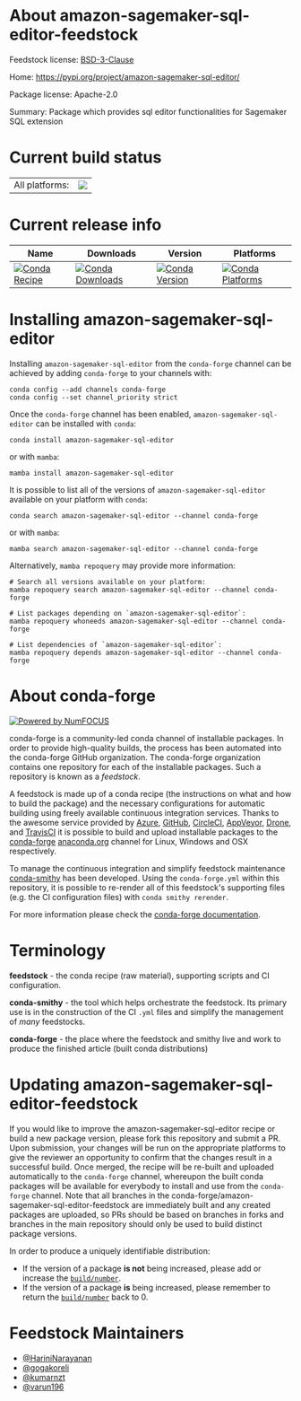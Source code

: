 About amazon-sagemaker-sql-editor-feedstock
===========================================

Feedstock license: [BSD-3-Clause](https://github.com/conda-forge/amazon-sagemaker-sql-editor-feedstock/blob/main/LICENSE.txt)

Home: https://pypi.org/project/amazon-sagemaker-sql-editor/

Package license: Apache-2.0

Summary: Package which provides sql editor functionalities for Sagemaker SQL extension

Current build status
====================


<table><tr><td>All platforms:</td>
    <td>
      <a href="https://dev.azure.com/conda-forge/feedstock-builds/_build/latest?definitionId=21751&branchName=main">
        <img src="https://dev.azure.com/conda-forge/feedstock-builds/_apis/build/status/amazon-sagemaker-sql-editor-feedstock?branchName=main">
      </a>
    </td>
  </tr>
</table>

Current release info
====================

| Name | Downloads | Version | Platforms |
| --- | --- | --- | --- |
| [![Conda Recipe](https://img.shields.io/badge/recipe-amazon--sagemaker--sql--editor-green.svg)](https://anaconda.org/conda-forge/amazon-sagemaker-sql-editor) | [![Conda Downloads](https://img.shields.io/conda/dn/conda-forge/amazon-sagemaker-sql-editor.svg)](https://anaconda.org/conda-forge/amazon-sagemaker-sql-editor) | [![Conda Version](https://img.shields.io/conda/vn/conda-forge/amazon-sagemaker-sql-editor.svg)](https://anaconda.org/conda-forge/amazon-sagemaker-sql-editor) | [![Conda Platforms](https://img.shields.io/conda/pn/conda-forge/amazon-sagemaker-sql-editor.svg)](https://anaconda.org/conda-forge/amazon-sagemaker-sql-editor) |

Installing amazon-sagemaker-sql-editor
======================================

Installing `amazon-sagemaker-sql-editor` from the `conda-forge` channel can be achieved by adding `conda-forge` to your channels with:

```
conda config --add channels conda-forge
conda config --set channel_priority strict
```

Once the `conda-forge` channel has been enabled, `amazon-sagemaker-sql-editor` can be installed with `conda`:

```
conda install amazon-sagemaker-sql-editor
```

or with `mamba`:

```
mamba install amazon-sagemaker-sql-editor
```

It is possible to list all of the versions of `amazon-sagemaker-sql-editor` available on your platform with `conda`:

```
conda search amazon-sagemaker-sql-editor --channel conda-forge
```

or with `mamba`:

```
mamba search amazon-sagemaker-sql-editor --channel conda-forge
```

Alternatively, `mamba repoquery` may provide more information:

```
# Search all versions available on your platform:
mamba repoquery search amazon-sagemaker-sql-editor --channel conda-forge

# List packages depending on `amazon-sagemaker-sql-editor`:
mamba repoquery whoneeds amazon-sagemaker-sql-editor --channel conda-forge

# List dependencies of `amazon-sagemaker-sql-editor`:
mamba repoquery depends amazon-sagemaker-sql-editor --channel conda-forge
```


About conda-forge
=================

[![Powered by
NumFOCUS](https://img.shields.io/badge/powered%20by-NumFOCUS-orange.svg?style=flat&colorA=E1523D&colorB=007D8A)](https://numfocus.org)

conda-forge is a community-led conda channel of installable packages.
In order to provide high-quality builds, the process has been automated into the
conda-forge GitHub organization. The conda-forge organization contains one repository
for each of the installable packages. Such a repository is known as a *feedstock*.

A feedstock is made up of a conda recipe (the instructions on what and how to build
the package) and the necessary configurations for automatic building using freely
available continuous integration services. Thanks to the awesome service provided by
[Azure](https://azure.microsoft.com/en-us/services/devops/), [GitHub](https://github.com/),
[CircleCI](https://circleci.com/), [AppVeyor](https://www.appveyor.com/),
[Drone](https://cloud.drone.io/welcome), and [TravisCI](https://travis-ci.com/)
it is possible to build and upload installable packages to the
[conda-forge](https://anaconda.org/conda-forge) [anaconda.org](https://anaconda.org/)
channel for Linux, Windows and OSX respectively.

To manage the continuous integration and simplify feedstock maintenance
[conda-smithy](https://github.com/conda-forge/conda-smithy) has been developed.
Using the ``conda-forge.yml`` within this repository, it is possible to re-render all of
this feedstock's supporting files (e.g. the CI configuration files) with ``conda smithy rerender``.

For more information please check the [conda-forge documentation](https://conda-forge.org/docs/).

Terminology
===========

**feedstock** - the conda recipe (raw material), supporting scripts and CI configuration.

**conda-smithy** - the tool which helps orchestrate the feedstock.
                   Its primary use is in the construction of the CI ``.yml`` files
                   and simplify the management of *many* feedstocks.

**conda-forge** - the place where the feedstock and smithy live and work to
                  produce the finished article (built conda distributions)


Updating amazon-sagemaker-sql-editor-feedstock
==============================================

If you would like to improve the amazon-sagemaker-sql-editor recipe or build a new
package version, please fork this repository and submit a PR. Upon submission,
your changes will be run on the appropriate platforms to give the reviewer an
opportunity to confirm that the changes result in a successful build. Once
merged, the recipe will be re-built and uploaded automatically to the
`conda-forge` channel, whereupon the built conda packages will be available for
everybody to install and use from the `conda-forge` channel.
Note that all branches in the conda-forge/amazon-sagemaker-sql-editor-feedstock are
immediately built and any created packages are uploaded, so PRs should be based
on branches in forks and branches in the main repository should only be used to
build distinct package versions.

In order to produce a uniquely identifiable distribution:
 * If the version of a package **is not** being increased, please add or increase
   the [``build/number``](https://docs.conda.io/projects/conda-build/en/latest/resources/define-metadata.html#build-number-and-string).
 * If the version of a package **is** being increased, please remember to return
   the [``build/number``](https://docs.conda.io/projects/conda-build/en/latest/resources/define-metadata.html#build-number-and-string)
   back to 0.

Feedstock Maintainers
=====================

* [@HariniNarayanan](https://github.com/HariniNarayanan/)
* [@gogakoreli](https://github.com/gogakoreli/)
* [@kumarnzt](https://github.com/kumarnzt/)
* [@varun196](https://github.com/varun196/)

